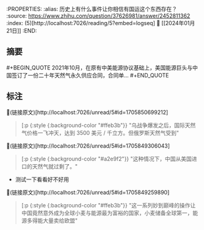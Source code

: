 :PROPERTIES:
:alias: 历史上有什么事件让你相信有国运这个东西存在？
:source: https://www.zhihu.com/question/37626981/answer/2452811362
:index: (5)[http://localhost:7026/reading/5?embed=logseq]
:date: [[2024年01月21日]]
:END:



## 摘要
#+BEGIN_QUOTE
2021年10月，在原有中美能源协议基础上，美国能源巨头与中国签订了一份二十年天然气永久供应合同，合同单…
#+END_QUOTE

## 标注

📌(链接原文)[http://localhost:7026/unread/5#id=1705850699212] 
> [:p {:style {:background-color "#ffeb3b"}}
"乌战争爆发之后，国际天然气价格一飞冲天，达到 3500 美元 / 千立方。但俄罗斯天然气受到"

📌(链接原文)[http://localhost:7026/unread/5#id=1705849306043] 
> [:p {:style {:background-color "#a2e9f2"}}
"这种情况下，中国从美国进口的天然气就过剩了。"

  - 测试一下看看好不好用

📌(链接原文)[http://localhost:7026/unread/5#id=1705849259890] 
> [:p {:style {:background-color "#ffeb3b"}}
"这一系列妙到巅峰的操作让中国竟然意外成为全球小麦与能源最为富裕的国家，小麦储备全球第一，能源多得能大量卖给欧盟"





